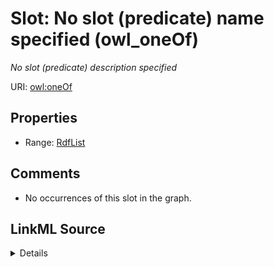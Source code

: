 

# Slot: No slot (predicate) name specified (owl_oneOf)


_No slot (predicate) description specified_







URI: [owl:oneOf](http://www.w3.org/2002/07/owl#oneOf)



<!-- no inheritance hierarchy -->








## Properties

* Range: [RdfList](../classes/RdfList.md)





## Comments

* No occurrences of this slot in the graph.



## LinkML Source

<details>

```yaml
name: owl_oneOf
description: No slot (predicate) description specified
title: No slot (predicate) name specified
comments:
- No occurrences of this slot in the graph.
from_schema: fio-kg
rank: 1000
domain: rdfs_Class
slot_uri: owl:oneOf
alias: owl_oneOf
range: rdf_List

```
</details>